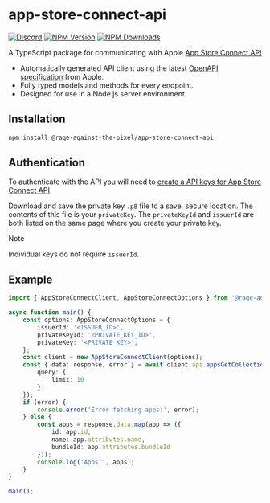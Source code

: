 # app-store-connect-api

[![Discord](https://img.shields.io/discord/855294214065487932.svg?label=&logo=discord&logoColor=ffffff&color=7389D8&labelColor=6A7EC2)](https://discord.gg/xQgMW9ufN4) [![NPM Version](https://img.shields.io/npm/v/%40rage-against-the-pixel%2Fapp-store-connect-api)](https://www.npmjs.com/package/@rage-against-the-pixel/app-store-connect-api) [![NPM Downloads](https://img.shields.io/npm/dw/%40rage-against-the-pixel%2Fapp-store-connect-api)](https://www.npmjs.com/package/@rage-against-the-pixel/app-store-connect-api)

A TypeScript package for communicating with Apple [App Store Connect API](https://developer.apple.com/documentation/appstoreconnectapi)

- Automatically generated API client using the latest [OpenAPI specification](https://developer.apple.com/sample-code/app-store-connect/app-store-connect-openapi-specification.zip) from Apple.
- Fully typed models and methods for every endpoint.
- Designed for use in a Node.js server environment.

## Installation

```sh
npm install @rage-against-the-pixel/app-store-connect-api
```

## Authentication

To authenticate with the API you will need to [create a API keys for App Store Connect API](https://appstoreconnect.apple.com/access/api).

Download and save the private key `.p8` file to a save, secure location.
The contents of this file is your `privateKey`.
The `privateKeyId` and `issuerId` are both listed on the same page where you create your private key.

> [!NOTE]
> Individual keys do not require `issuerId`.

## Example

```ts
import { AppStoreConnectClient, AppStoreConnectOptions } from '@rage-against-the-pixel/app-store-connect-api';

async function main() {
    const options: AppStoreConnectOptions = {
        issuerId: '<ISSUER_ID>',
        privateKeyId: '<PRIVATE_KEY_ID>',
        privateKey: '<PRIVATE_KEY>',
    };
    const client = new AppStoreConnectClient(options);
    const { data: response, error } = await client.api.appsGetCollection({
        query: {
            limit: 10
        }
    });
    if (error) {
        console.error('Error fetching apps:', error);
    } else {
        const apps = response.data.map(app => ({
            id: app.id,
            name: app.attributes.name,
            bundleId: app.attributes.bundleId
        }));
        console.log('Apps:', apps);
    }
}

main();
```
